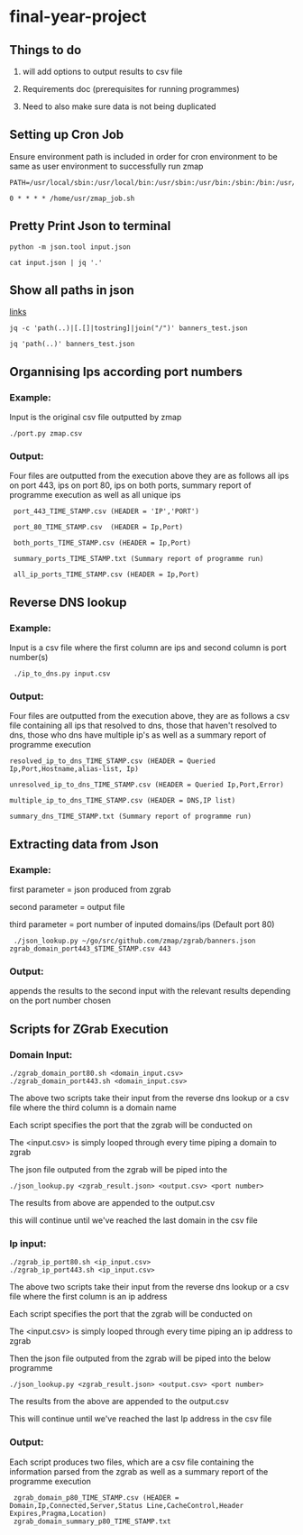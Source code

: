 # final-year-project

## Things to do

1. will add options to output results to csv file

2. Requirements doc (prerequisites for running programmes)

3. Need to also make sure data is not being duplicated

## Setting up Cron Job
Ensure environment path is included in order for cron environment to be same as user environment to successfully run zmap

    PATH=/usr/local/sbin:/usr/local/bin:/usr/sbin:/usr/bin:/sbin:/bin:/usr/games

    0 * * * * /home/usr/zmap_job.sh

## Pretty Print Json to terminal
    python -m json.tool input.json

    cat input.json | jq '.'

## Show all paths in json
[links](https://github.com/stedolan/jq/issues/243)

    jq -c 'path(..)|[.[]|tostring]|join("/")' banners_test.json

    jq 'path(..)' banners_test.json


## Organnising Ips according port numbers
### Example:           
 Input is the original csv file outputted by zmap

    ./port.py zmap.csv

### Output:
Four files are outputted from the execution above they are as follows all ips on port 443, ips on port 80, ips on both ports, summary report of programme execution as well as all unique ips  


     port_443_TIME_STAMP.csv (HEADER = 'IP','PORT')

     port_80_TIME_STAMP.csv  (HEADER = Ip,Port)

     both_ports_TIME_STAMP.csv (HEADER = Ip,Port)

     summary_ports_TIME_STAMP.txt (Summary report of programme run)

     all_ip_ports_TIME_STAMP.csv (HEADER = Ip,Port)

## Reverse DNS lookup
### Example:
Input is a csv file where the first column are ips and second column is port number(s)

     ./ip_to_dns.py input.csv
### Output:   

Four files are outputted from the execution above, they are as follows a csv file containing all ips that resolved to dns, those that haven't resolved to dns, those who dns have multiple ip's as well as a summary report of programme execution

    resolved_ip_to_dns_TIME_STAMP.csv (HEADER = Queried Ip,Port,Hostname,alias-list, Ip)

    unresolved_ip_to_dns_TIME_STAMP.csv (HEADER = Queried Ip,Port,Error)

    multiple_ip_to_dns_TIME_STAMP.csv (HEADER = DNS,IP list)

    summary_dns_TIME_STAMP.txt (Summary report of programme run)


## Extracting data from Json
### Example:

first parameter = json produced from zgrab


second parameter = output file

third parameter = port number of inputed domains/ips (Default port 80)



     ./json_lookup.py ~/go/src/github.com/zmap/zgrab/banners.json   zgrab_domain_port443_$TIME_STAMP.csv 443


### Output:

   appends the results to the second input with the relevant results depending on the port number chosen



## Scripts for ZGrab Execution
### Domain Input:

    ./zgrab_domain_port80.sh <domain_input.csv>
    ./zgrab_domain_port443.sh <domain_input.csv>
The above two scripts take their input from the reverse dns lookup or a csv file where the third column is a domain name

Each script specifies the port that the zgrab will be conducted on

The <input.csv> is simply looped through every time piping a domain to zgrab

The json file outputed from the zgrab will be piped into the

    ./json_lookup.py <zgrab_result.json> <output.csv> <port number>

The results from above are appended to the output.csv

this will continue until we've reached the last domain in the csv file

### Ip input:

    ./zgrab_ip_port80.sh <ip_input.csv>
    ./zgrab_ip_port443.sh <ip_input.csv>
The above two scripts take their input from the reverse dns lookup or a csv file where the first  column is an ip address

Each script specifies the port that the zgrab will be conducted on

The <input.csv> is simply looped through every time piping an ip address to zgrab

Then the json file outputed from the zgrab will be piped into the below programme

    ./json_lookup.py <zgrab_result.json> <output.csv> <port number>

The results from the above are appended to the output.csv

This will continue until we've reached the last Ip address in the csv file

### Output:
   Each script produces two files, which are a csv file containing the information parsed from the zgrab as well as a summary report of the programme execution

     zgrab_domain_p80_TIME_STAMP.csv (HEADER = Domain,Ip,Connected,Server,Status Line,CacheControl,Header Expires,Pragma,Location)
     zgrab_domain_summary_p80_TIME_STAMP.txt
